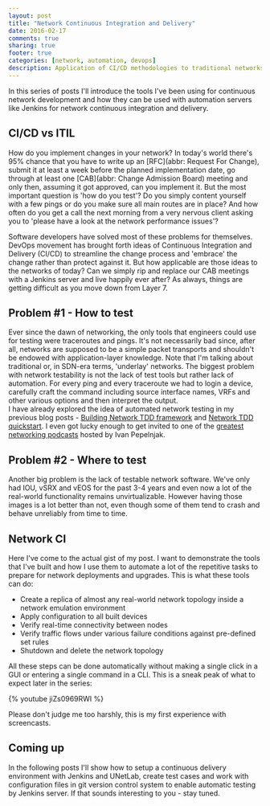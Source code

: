 ```yaml
---
layout: post
title: "Network Continuous Integration and Delivery"
date: 2016-02-17
comments: true
sharing: true
footer: true
categories: [network, automation, devops]
description: Application of CI/CD methodologies to traditional networks
---
```


In this series of posts I'll introduce the tools I've been using for continuous network development and how they can be used with automation servers like Jenkins for network continuous integration and delivery.

<!--more-->

## CI/CD vs ITIL

How do you implement changes in your network? In today's world there's 95% chance that you have to write up an [RFC](abbr: Request For Change), submit it at least a week before the planned implementation date, go through at least one [CAB](abbr: Change Admission Board) meeting and only then, assuming it got approved, can you implement it. But the most important question is 'how do you test'? Do you simply content yourself with a few pings or do you make sure all main routes are in place? And how often do you get a call the next morning from a very nervous client asking you to 'please have a look at the network performance issues'?  

Software developers have solved most of these problems for themselves. DevOps movement has brought forth ideas of Continuous Integration and Delivery (CI/CD) to streamline the change process and 'embrace' the change rather than protect against it. But how applicable are those ideas to the networks of today? Can we simply rip and replace our CAB meetings with a Jenkins server and live happily ever after?  As always, things are getting difficult as you move down from Layer 7.

## Problem #1 - How to test

Ever since the dawn of networking, the only tools that engineers could use for testing were traceroutes and pings. It's not necessarily bad since, after all, networks are supposed to be a simple packet transports and shouldn't be endowed with application-layer knowledge. Note that I'm talking about traditional or, in SDN-era terms, 'underlay' networks. The biggest problem with network testability is not the lack of test tools but rather lack of automation. For every ping and every traceroute we had to login a device, carefully craft the command including source interface names, VRFs and other various options and then interpret the output.  
I have already explored the idea of automated network testing in my previous blog posts - [Building Network TDD framework][simple-tdd-build] and [Network TDD quickstart][tdd-quickstart]. I even got lucky enough to get invited to one of the [greatest networking podcasts][ipspace-tdd] hosted by Ivan Pepelnjak.  

## Problem #2 - Where to test

Another big problem is the lack of testable network software. We've only had IOU, vSRX and vEOS for the past 3-4 years and even now a lot of the real-world functionality remains unvirtualizable. However having those images is a lot better than not, even though some of them tend to crash and behave unreliably from time to time.

## Network CI

Here I've come to the actual gist of my post. I want to demonstrate the tools that I've built and how I use them to automate a lot of the repetitive tasks to prepare for network deployments and upgrades. This is what these tools can do:

* Create a replica of almost any real-world network topology inside a network emulation environment
* Apply configuration to all built devices
* Verify real-time connectivity between nodes
* Verify traffic flows under various failure conditions against pre-defined set rules
* Shutdown and delete the network topology

All these steps can be done automatically without making a single click in a GUI or entering a single command in a CLI. This is a sneak peak of what to expect later in the series:

{% youtube jiZs0969RWI %}

Please don't judge me too harshly, this is my first experience with screencasts.

## Coming up

In the following posts I'll show how to setup a continuous delivery environment with Jenkins and UNetLab, create test cases and work with configuration files in git version control system to enable automatic testing by Jenkins server. If that sounds interesting to you - stay tuned.


[simple-tdd-build]: http://networkop.github.io/blog/2015/06/15/simple-tdd-framework/
[tdd-quickstart]: http://networkop.github.io/blog/2015/07/17/tdd-quickstart/
[ipspace-tdd]: http://blog.ipspace.net/2015/11/test-driven-network-development-with.html

